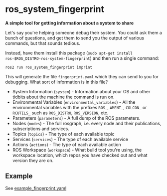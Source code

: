 # ros_system_fingerprint
**A simple tool for getting information about a system to share**

Let's say you're helping someone debug their system.
You could ask them a bunch of questions, and get them to send you the output of various commands,
but that sounds tedious.

Instead, have them install this package (`sudo apt-get install ros-$ROS_DISTRO-ros-system-fingerprint`)
and then run a single command:

    ros2 run ros_system_fingerprint imprint

This will generate the file `fingerprint.yaml` which they can send to you for debugging.
What sort of information is in this file?

 * System Information (`system`) - Information about your OS and other tidbits about the machine the command is run on.
 * Environmental Variables (`environmental_variables`) - All the environmental variables with the prefixes `ROS_`, `AMENT_`, `COLCON_` or `RCUTILS_`
    such as `ROS_DISTRO`, `ROS_VERSION`, etc.
 * Parameters (`parameters`) - A full dump of the ROS parameters.
 * Nodes (`nodes`) - The full rosgraph, i.e. every node and their publications, subscriptions and services.
 * Topics (`topics`) - The type of each available topic
 * Services (`services`) - The type of each available service
 * Actions (`actions`) - The type of each available action
 * ROS Workspace (`workspace`) - What build tool you're using, the workspace location,
    which repos you have checked out and what version they are on.

## Example
 See [example_fingerprint.yaml](example_fingerprint.yaml)
